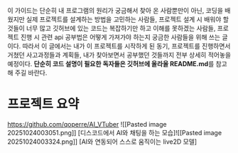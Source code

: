이 가이드는 단순히 내 프로그램의 원리가 궁금해서 찾아 온 사람뿐만이 아닌, 코딩을 배웠지만 실제 프로젝트를 설계하는 방법을 고민하는 사람들, 프로젝트 설계 시 배워야 할 것들이 너무 많고 깃허브에 있는 코드는 복잡하기만 하고 이해를 못하겠는 사람들, 프로젝트 진행 시 관련 api 공부법은 어떻게 가져가야 하는지 궁금한 사람들을 위해 쓰는 글이다. 따라서 이 글에서는 내가 이 프로젝트를 시작하게 된 동기, 프로젝트를 진행하면서 거쳤던 사고과정들과 계획들, 내가 찾아보면서 공부했던 것들까지 전부 상세히 적어놓을 예정이다. **단순히 코드 설명이 필요한 독자들은 깃허브에 올라올 README.md**를 참고해 주길 바란다.

# 프로젝트 요약
https://github.com/qoperre/AI_VTuber
![[Pasted image 20251024003051.png]]
[디스코드에서 AI와 채팅을 하는 모습]![[Pasted image 20251024003324.png]]
[AI와 연동되어 스스로 움직이는 live2D 모델]

